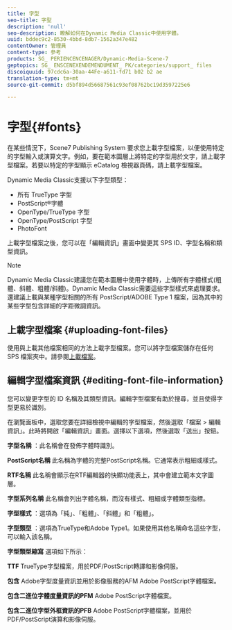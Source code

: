 ```yaml
---
title: 字型
seo-title: 字型
description: 'null'
seo-description: 瞭解如何在Dynamic Media Classic中使用字體。
uuid: bddec9c2-8530-4bbd-8db7-1562a347e482
contentOwner: 管理員
content-type: 參考
products: SG_ PERIENCENCENAGER/Dynamic-Media-Scene-7
geptopics: SG_ ENSCENEXENDEMENDUMENT_ PK/categories/support_ files
discoiquuid: 97cdc6a-30aa-44Fe-a611-fd71 b02 b2 ae
translation-type: tm+mt
source-git-commit: d5bf894d56687561c93ef08762bc19d3597225e6

---
```



# 字型{#fonts}

在某些情況下，Scene7 Publishing System 要求您上載字型檔案，以便使用特定的字型輸入或演算文字。例如，要在範本圖層上將特定的字型用於文字，請上載字型檔案。若要以特定的字型顯示 eCatalog 檢視器頁碼，請上載字型檔案。

Dynamic Media Classic支援以下字型類型：

* 所有 TrueType 字型
* PostScript®字體
* OpenType/TrueType 字型
* OpenType/PostScript 字型
* PhotoFont

上載字型檔案之後，您可以在「編輯資訊」畫面中變更其 SPS ID、字型名稱和類型資訊。

>[!NOTE]
>
>Dynamic Media Classic建議您在範本圖層中使用字體時，上傳所有字體樣式(粗體、斜體、粗體/斜體)。Dynamic Media Classic需要這些字型樣式來處理要求。還建議上載與某種字型相關的所有 PostScript/ADOBE Type 1 檔案，因為其中的某些字型包含詳細的字距微調資訊。

## 上載字型檔案 {#uploading-font-files}

使用與上載其他檔案相同的方法上載字型檔案。您可以將字型檔案儲存在任何 SPS 檔案夾中。請參閱[上載檔案](uploading-files.md#uploading_your_files)。

## 編輯字型檔案資訊 {#editing-font-file-information}

您可以變更字型的 ID 名稱及其類型資訊。編輯字型檔案有助於搜尋，並且使得字型更易於識別。

在瀏覽面板中，選取您要在詳細檢視中編輯的字型檔案，然後選取「檔案 &gt; 編輯資訊」。此時將開啟「編輯資訊」畫面。選擇以下選項，然後選取「送出」按鈕。

**字型名稱** ：此名稱會在發佈字體時識別。

**PostScript名稱** 此名稱為字體的完整PostScript名稱。它通常表示粗細或樣式。

**RTF名稱** 此名稱會顯示在RTF編輯器的快顯功能表上，其中會建立範本文字圖層。

**字型系列名稱** 此名稱會列出字體名稱，而沒有樣式、粗細或字體類型指標。

**字型樣式** ：選項為「純」、「粗體」、「斜體」和「粗體」。

**字型類型** ：選項為TrueType和Adobe Type1。如果使用其他名稱命名這些字型，可以輸入該名稱。

**字型類型縮寫** 選項如下所示：

**TTF** TrueType字型檔案，用於PDF/PostScript轉譯和影像伺服。

**包含** Adobe字型度量資訊並用於影像服務的AFM Adobe PostScript字體檔案。

**包含二進位字體度量資訊的PFM** Adobe PostScript字體檔案。

**包含二進位字型外框資訊的PFB** Adobe PostScript字體檔案，並用於PDF/PostScript演算和影像伺服。

